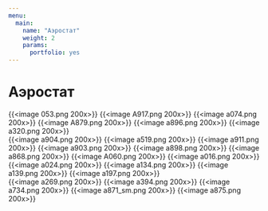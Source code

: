 ```yaml
---
menu:
  main:
    name: "Аэростат"
    weight: 2
    params:
      portfolio: yes
---
```

# Аэростат

{{<image 053.png 200x>}}
{{<image A917.png 200x>}}
{{<image а074.png 200x>}}
{{<image A879.png 200x>}}
{{<image a896.png 200x>}}
{{<image a320.png 200x>}}  
{{<image a904.png 200x>}}
{{<image a519.png 200x>}}
{{<image a911.png 200x>}}
{{<image a903.png 200x>}}
{{<image a898.png 200x>}}
{{<image a868.png 200x>}} 
{{<image A060.png 200x>}}
{{<image a016.png 200x>}}
{{<image a024.png 200x>}}
{{<image a134.png 200x>}}
{{<image a139.png 200x>}}
{{<image a197.png 200x>}}  
{{<image a269.png 200x>}} 
{{<image a394.png 200x>}}
{{<image a734.png 200x>}}
{{<image a871_sm.png 200x>}}
{{<image a875.png 200x>}}
